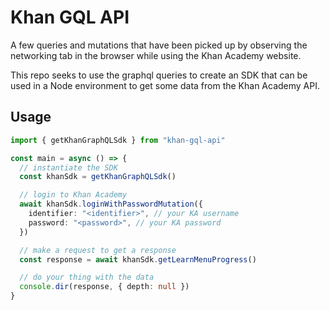 # Khan GQL API

A few queries and mutations that have been picked up by observing the networking
tab in the browser while using the Khan Academy website.

This repo seeks to use the graphql queries to create an SDK that can be used in
a Node environment to get some data from the Khan Academy API.

## Usage

```ts
import { getKhanGraphQLSdk } from "khan-gql-api"

const main = async () => {
  // instantiate the SDK
  const khanSdk = getKhanGraphQLSdk()

  // login to Khan Academy
  await khanSdk.loginWithPasswordMutation({
    identifier: "<identifier>", // your KA username
    password: "<password>", // your KA password
  })

  // make a request to get a response
  const response = await khanSdk.getLearnMenuProgress()

  // do your thing with the data
  console.dir(response, { depth: null })
}
```
